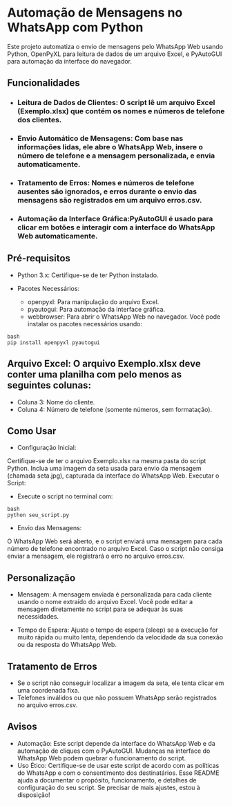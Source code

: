 # Automação de Mensagens no WhatsApp com Python

Este projeto automatiza o envio de mensagens pelo WhatsApp Web usando Python, OpenPyXL para leitura de dados de um arquivo Excel, e PyAutoGUI para automação da interface do navegador.

## Funcionalidades
- ### Leitura de Dados de Clientes: O script lê um arquivo Excel (Exemplo.xlsx) que contém os nomes e números de telefone dos clientes.
- ### Envio Automático de Mensagens: Com base nas informações lidas, ele abre o WhatsApp Web, insere o número de telefone e a mensagem personalizada, e envia automaticamente.
- ### Tratamento de Erros: Nomes e números de telefone ausentes são ignorados, e erros durante o envio das mensagens são registrados em um arquivo erros.csv.
- ### Automação da Interface Gráfica:PyAutoGUI é usado para clicar em botões e interagir com a interface do WhatsApp Web automaticamente.
## Pré-requisitos
- Python 3.x: Certifique-se de ter Python instalado.

- Pacotes Necessários:

    - openpyxl: Para manipulação do arquivo Excel.
    - pyautogui: Para automação da interface gráfica.
    - webbrowser: Para abrir o WhatsApp Web no navegador.
Você pode instalar os pacotes necessários usando:
```
bash
pip install openpyxl pyautogui
```
 ## Arquivo Excel: O arquivo Exemplo.xlsx deve conter uma planilha com pelo menos as seguintes colunas:

- Coluna 3: Nome do cliente.
- Coluna 4: Número de telefone (somente números, sem formatação).
## Como Usar
* Configuração Inicial:

Certifique-se de ter o arquivo Exemplo.xlsx na mesma pasta do script Python.
Inclua uma imagem da seta usada para envio da mensagem (chamada seta.jpg), capturada da interface do WhatsApp Web.
Executar o Script:

* Execute o script no terminal com:
```
bash
python seu_script.py
```
* Envio das Mensagens:

O WhatsApp Web será aberto, e o script enviará uma mensagem para cada número de telefone encontrado no arquivo Excel.
Caso o script não consiga enviar a mensagem, ele registrará o erro no arquivo erros.csv.
## Personalização
* Mensagem: A mensagem enviada é personalizada para cada cliente usando o nome extraído do arquivo Excel. Você pode editar a mensagem diretamente no script para se adequar às suas necessidades.

* Tempo de Espera: Ajuste o tempo de espera (sleep) se a execução for muito rápida ou muito lenta, dependendo da velocidade da sua conexão ou da resposta do WhatsApp Web.

## Tratamento de Erros
* Se o script não conseguir localizar a imagem da seta, ele tenta clicar em uma coordenada fixa.
* Telefones inválidos ou que não possuem WhatsApp serão registrados no arquivo erros.csv.
## Avisos
* Automação: Este script depende da interface do WhatsApp Web e da automação de cliques com o PyAutoGUI. Mudanças na interface do WhatsApp Web podem quebrar o funcionamento do script.
* Uso Ético: Certifique-se de usar este script de acordo com as políticas do WhatsApp e com o consentimento dos destinatários.
 Esse README ajuda a documentar o propósito, funcionamento, e detalhes de configuração do seu script. Se precisar de mais ajustes, estou à disposição!
